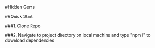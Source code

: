 #Hidden Gems

##Quick Start

###1. Clone Repo

###2. Navigate to project directory on local machine and type "npm i" to download dependencies
